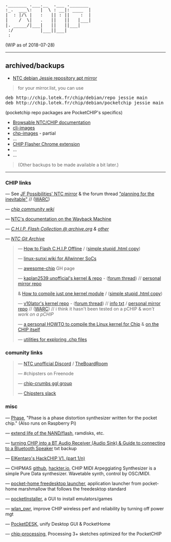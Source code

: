 <pre>
._______ .___.__  .___ ._______ 
:_.  ___\:   |  \ : __|: ____  |
|  : |/\ |   :   || : ||    :  |
|    /  \|   .   ||   ||   |___|
|. _____/|___|   ||   ||___|    
 :/          |___||___|         
 :                              
</pre>

(WIP as of 2018-07-28)
***

## archived/backups

- [NTC debian Jessie repository apt mirror](http://chip.lotek.fr/chip/) 

> for your mirror.list, you can use
<pre>
deb http://chip.lotek.fr/chip/debian/repo jessie main
deb http://chip.lotek.fr/chip/debian/pocketchip jessie main
</pre>
(pocketchip repo packages are PocketCHIP's specifics)

- [Browsable NTC/CHIP documentation](/docs.getchip.com/)
- [cli-images](/cli-images/) 
- [chp-images](/chp-images/) - partial
- ...
- [CHIP Flasher Chrome extension](/misc-files/CHIP%20Flasher%205.0.0_0.zip) 
- ...
- ...

> (Other backups to be made available a bit later.)

***

### CHIP links
 — See [JF Possibilities' NTC mirror](http://chip.jfpossibilities.com/)
 & the forum thread ["planning for the inevitable"](https://bbs.nextthing.co/t/planning-for-the-inevitable/19958) // ([WARC](misc-files/bbs-ntc-planning-for-the-inevitable-thread.warc.gz))

 — *[chip community wiki](http://www.chip-community.org/index.php/Main_Page)*

 — [NTC's documentation on the Wayback Machine](https://web.archive.org/web/20161119024310/http://docs.getchip.com:80/) 

 — *[C.H.I.P. Flash Collection @ archive.org](https://archive.org/details/C.h.i.p.FlashCollection) & [other](https://archive.org/search.php?query=creator%3A%22Next+Thing%2C+Co.%22)*

 — *[NTC Git Archive](https://archive.org/details/NextThingCo.GitArchive)*


> — [How to Flash C.H.I.P Offline](https://yoursunny.com/t/2018/CHIP-flash-offline/) / ([simple stupid .html copy](yoursunny.com-how-to-flash-CHIP-offline.html))
>
> — [linux-sunxi wiki for Allwinner SoCs](https://linux-sunxi.org/Main_Page)
>
> — [awesome-chip](https://github.com/Project-chip-crumbs/awesome-chip) GH page
>
> — [kaplan2539 unofficial's kernel & repo](https://github.com/kaplan2539/CHIP-Debian-Kernel) - ([forum thread](https://bbs.nextthing.co/t/new-kernel-4-4-138/20894)) // [personal mirror repo](/kaplan2539-CHIP-Debian-Kernel/) 
>
> & [How to compile just one kernel module](https://yoursunny.com/t/2018/one-kernel-module/) / ([simple stupid .html copy](yoursunny.com-one-kernel-module.html))
>
> — [v10lator's kernel repo](https://chiprepo.home.v10lator.de/) - ([forum thread](https://bbs.nextthing.co/t/release-alternative-community-driven-kernel/18818)) // [info txt](v10lator-kernel.txt) / [personal mirror repo](/v10lator-kernel/) // ([WARC](misc-files/bbs-ntc-release-alternative-community-driven-kernel-18818.warc.gz)) // i think it hasn't been tested on a pCHIP & *won't work on a pCHIP*
>
> — [a personal HOWTO to compile the Linux kernel for Chip](http://www.raspibo.org/wiki/index.php/Compile_the_Linux_kernel_for_Chip:_my_personal_HOWTO) & [on the CHIP itself](http://www.raspibo.org/wiki/index.php/HOW-TO_compile_Chip%27s_Linux_kernel_and_modules_on_Chip_itself)
>
> — [utilities for exploring .chp files](https://gitlab.com/wh0/chip-setup) 
> 

### comunity links

> — [NTC unofficial Discord](https://discordapp.com/invite/M2wa9RV) / [TheBoardRoom](https://discord.gg/b8jd2wZ)
>
> — #chipsters on Freenode
>
> — [chip-crumbs ggl group](https://groups.google.com/forum/#!forum/chip-crumbs)
>
> — [Chipsters slack](https://slofile.com/slack/chipster)


### misc 
 — [Phase](http://www.humbletune.com/phase/),  "Phase is a phase distortion synthesizer written for the pocket chip." (Also runs on Raspberry Pi)

 — [extend life of the NAND/flash](http://www.chip-community.org/index.php/Flash#Extend_life), ramdisks, etc. 

 — [turning CHIP into a BT Audio Receiver (Audio Sink) & Guide to connecting to a Bluetooth Speaker](http://chip.lotek.fr/misc-files/CHIP-into-BT-Audio-Receiver+connecting-to-BT-speaker.md) txt backup

 — [ElKentaro's HackCHIP V1. (part 1/n)](https://medium.com/@elkentaro/hackerchip-v-1-part-1-of-n-59804d27c245)

 — CHIPMAS [github](https://github.com/nyboer/CHIPMAS), [hackter.io](https://chip.hackster.io/11802/c-h-i-p-midi-arpeggiating-synth-e311ab), CHIP MIDI Arpeggiating Synthesizer is a simple Pure Data synthesizer. Wavetable synth, control by OSC/MIDI. 

 — [pocket-home freedesktop launcher](https://github.com/centuryglass/PocketCHIP-pocket-home), application launcher from pocket-home marshmallow that follows the freedesktop standard


 — [pocketInstaller](https://github.com/IkerGarcia/PocketInstaller), a GUI to install emulators/games

 — [wlan_pwr](https://github.com/fordsfords/wlan_pwr), improve CHIP wireless perf and reliability by turning off power mgt 

 — [PocketDESK](https://github.com/AllGray/PocketDesk), unify Desktop GUI & PocketHome

 — [chip-processing](https://github.com/Lana-chan/chip-processing), Processing 3+ sketches optimized for the PocketCHIP 
